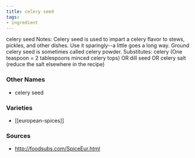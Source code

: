 ```yaml
---
title: celery seed
tags:
- ingredient
---
```

celery seed Notes: Celery seed is used to impart a celery flavor to stews, pickles, and other dishes. Use it sparingly--a little goes a long way. Ground celery seed is sometimes called celery powder. Substitutes: celery (One teaspoon = 2 tablespoons minced celery tops) OR dill seed OR celery salt (reduce the salt elsewhere in the recipe)

### Other Names

* celery seed

### Varieties

* [[european-spices]]

### Sources
* http://foodsubs.com/SpiceEur.html

